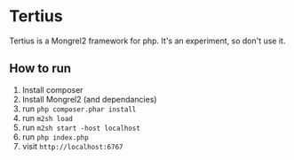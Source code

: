# Tertius

Tertius is a Mongrel2 framework for php. It's an experiment, so don't use it.

## How to run

1. Install composer
2. Install Mongrel2 (and dependancies)
3. run `php composer.phar install`
4. run `m2sh load`
5. run `m2sh start -host localhost`
6. run `php index.php`
7. visit `http://localhost:6767`

